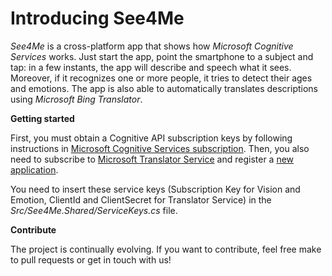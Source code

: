 # Introducing See4Me

*See4Me* is a cross-platform app that shows how *Microsoft Cognitive Services* works. Just start the app, point the smartphone to a subject and tap: in a few instants, the app will describe and speech what it sees. Moreover, if it recognizes one or more people, it tries to detect their ages and emotions. The app is also able to automatically translates descriptions using *Microsoft Bing Translator*.

**Getting started**

First, you must obtain a Cognitive API subscription keys by following instructions in [Microsoft Cognitive Services subscription](https://www.microsoft.com/cognitive-services/en-us/sign-up). Then, you also need to subscribe to [Microsoft Translator Service](https://datamarket.azure.com/dataset/bing/microsofttranslator) and register a [new application](https://datamarket.azure.com/developer/applications).

You need to insert these service keys (Subscription Key for Vision and Emotion, ClientId and ClientSecret for Translator Service) in the *Src/See4Me.Shared/ServiceKeys.cs* file.

**Contribute**

The project is continually evolving. If you want to contribute, feel free make to pull requests or get in touch with us!
